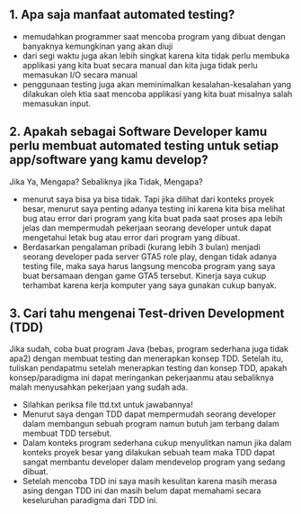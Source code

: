 ## 1. Apa saja manfaat automated testing?
- memudahkan programmer saat mencoba program yang dibuat dengan banyaknya kemungkinan yang akan diuji
- dari segi waktu juga akan lebih singkat karena kita tidak perlu membuka applikasi yang kita buat secara manual dan kita juga tidak perlu memasukan I/O secara manual
- penggunaan testing juga akan meminimalkan kesalahan-kesalahan yang dilakukan oleh ktia saat mencoba applikasi yang kita buat misalnya salah memasukan input.

## 2. Apakah sebagai Software Developer kamu perlu membuat automated testing untuk setiap app/software yang kamu develop?
Jika Ya, Mengapa? Sebaliknya jika Tidak, Mengapa?
- menurut saya bisa ya bisa tidak. Tapi jika dilihat dari konteks proyek besar, menurut saya penting adanya testing ini karena kita bisa melihat bug atau error dari program yang kita buat pada saat proses apa lebih jelas dan mempermudah pekerjaan seorang developer untuk dapat mengetahui letak bug atau error dari program yang dibuat.
- Berdasarkan pengalaman pribadi (kurang lebih 3 bulan) menjadi seorang developer pada server GTA5 role play, dengan tidak adanya testing file, maka saya harus langsung mencoba program yang saya buat bersamaan dengan game GTA5 tersebut. Kinerja saya cukup terhambat karena kerja komputer yang saya gunakan cukup banyak.

## 3. Cari tahu mengenai Test-driven Development (TDD)
Jika sudah, coba buat program Java (bebas, program sederhana juga tidak apa2) dengan membuat testing dan menerapkan konsep TDD.
Setelah itu, tuliskan pendapatmu setelah menerapkan testing dan konsep TDD, apakah konsep/paradigma ini dapat meringankan pekerjaanmu atau sebaliknya malah menyusahkan pekerjaan yang sudah ada.
- Silahkan periksa file ttd.txt untuk jawabannya!
- Menurut saya dengan TDD dapat mempermudah seorang developer dalam membangun sebuah program namun butuh jam terbang dalam membuat TDD tersebut.
- Dalam konteks program sederhana cukup menyulitkan namun jika dalam konteks proyek besar yang dilakukan sebuah team maka TDD dapat sangat membantu developer dalam mendevelop program yang sedang dibuat.
- Setelah mencoba TDD ini saya masih kesulitan karena masih merasa asing dengan TDD ini dan masih belum dapat memahami secara keseluruhan paradigma dari TDD ini.
